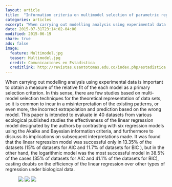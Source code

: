 ```yaml
---
layout: article
title:  "Information criteria on multimodel selection of parametric regression: Biological applications"
categories: articles
excerpt: "When carrying out modelling analysis using experimental data is important to obtain a measure of the relative fit of the each model as a primary selection criterion. In this sense, there are few studies based on multi-model selection techniques for the theoretical representation of data sets, so it is common to incur in a misinterpretation of the existing patterns, or even more, the incorrect extrapolation and prediction based on the wrong model. This paper is intended to evaluate in 40 datasets from various ecological published studies the effectiveness of the linear regression model designated by the authors by contrasting with six regression models using the Akaike and Bayesian information criteria, and furthermore to discuss its implications on subsequent interpretations made. It was found that the linear regression model was successful only in 13.35% of the datasets (15% of datasets for AIC and 11.7% of datasets for BIC ), but in the other hand, the logarithmic model was the most successful model in 38.5% of the cases (35% of datasets for AIC and 41.1% of the datasets for BIC), casting doubts on the efficiency of the linear regression over other types of regression under biological data."
date: 2015-07-31T23:14:02-04:00
modified: 2015-06-19
share: true
ads: false
image:
  feature: Multimodel.jpg
  teaser: Multimodel.jpg
  credit: Comunicaciones en Estadistica
  creditlink: http://revistas.usantotomas.edu.co/index.php/estadistica
---
```


When carrying out modelling analysis using experimental data is important to obtain a measure of the relative fit of the each model as a primary selection criterion. In this sense, there are few studies based on multi-model selection techniques for the theoretical representation of data sets, so it is common to incur in a misinterpretation of the existing patterns, or even more, the incorrect extrapolation and prediction based on the wrong model. This paper is intended to evaluate in 40 datasets from various ecological published studies the effectiveness of the linear regression model designated by the authors by contrasting with six regression models using the Akaike and Bayesian information criteria, and furthermore to discuss its implications on subsequent interpretations made. It was found that the linear regression model was successful only in 13.35% of the datasets (15% of datasets for AIC and 11.7% of datasets for BIC ), but in the other hand, the logarithmic model was the most successful model in 38.5% of the cases (35% of datasets for AIC and 41.1% of the datasets for BIC), casting doubts on the efficiency of the linear regression over other types of regression under biological data.

<figure class="third">
	<a href="http://placehold.it/1200x600.gif"><img src="http://placehold.it/900x450.gif"></a>
	<a href="http://placehold.it/1200x600.gif"><img src="http://placehold.it/900x450.gif"></a>
	<a href="http://placehold.it/1200x600.gif"><img src="http://placehold.it/900x450.gif"></a>
</figure>

